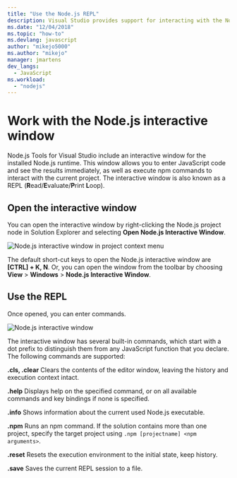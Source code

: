 ```yaml
---
title: "Use the Node.js REPL"
description: Visual Studio provides support for interacting with the Node.js runtime
ms.date: "12/04/2018"
ms.topic: "how-to"
ms.devlang: javascript
author: "mikejo5000"
ms.author: "mikejo"
manager: jmartens
dev_langs:
  - JavaScript
ms.workload:
  - "nodejs"
---
```


# Work with the Node.js interactive window

Node.js Tools for Visual Studio include an interactive window for the installed Node.js runtime. This window allows you to enter JavaScript code and see the results immediately, as well as execute npm commands to interact with the current project. The interactive window is also known as a REPL (**R**ead/**E**valuate/**P**rint **L**oop).

## Open the interactive window

You can open the interactive window by right-clicking the Node.js project node in Solution Explorer and selecting **Open Node.js Interactive Window**.

![Node.js interactive window in project context menu](../javascript/media/interactivewindow-open-from-project.png)

The default short-cut keys to open the Node.js interactive window are **[CTRL] + K, N**. Or, you can open the window from the toolbar by choosing **View** > **Windows** > **Node.js Interactive Window**.

## Use the REPL

Once opened, you can enter commands.

![Node.js interactive window](../javascript/media/interactivewindow.png)

The interactive window has several built-in commands, which start with a dot prefix to distinguish them from any JavaScript function that you declare. The following commands are supported:

**.cls, .clear**
Clears the contents of the editor window, leaving the history and execution context intact.

**.help**
Displays help on the specified command, or on all available commands and key bindings if none is specified.

**.info**
Shows information about the current used Node.js executable.

**.npm**
Runs an npm command. If the solution contains more than one project, specify the target project using `.npm [projectname] <npm arguments>`.

**.reset**
Resets the execution environment to the initial state, keep history.

**.save**
Saves the current REPL session to a file.